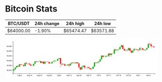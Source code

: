 # Bitcoin Stats

BTC/USDT|24h change|24h high|24h low|
|---|---|---|---|
|$64000.00|-1.90%|$65474.47|$63571.88|

<img src="./chart.svg">
